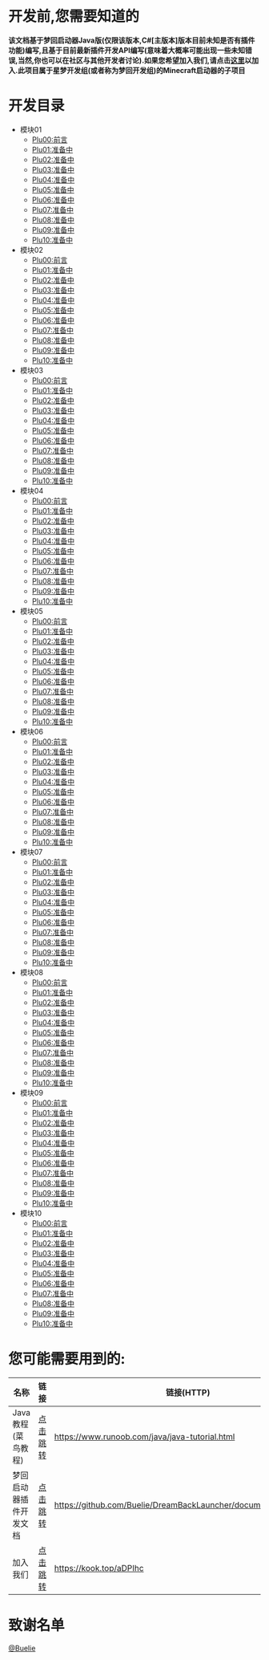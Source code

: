 # 开发前,您需要知道的
**该文档基于梦回启动器Java版(仅限该版本,C#[主版本]版本目前未知是否有插件功能)编写,且基于目前最新插件开发API编写(意味着大概率可能出现一些未知错误,当然,你也可以在社区与其他开发者讨论).如果您希望加入我们,请点击[这里](https://kook.top/aDPIhc)以加入.此项目属于星梦开发组(或者称为梦回开发组)的Minecraft启动器的子项目**

# 开发目录
* 模块01
  * [Plu00:前言]()
  * [Plu01:准备中]()
  * [Plu02:准备中]()
  * [Plu03:准备中]()
  * [Plu04:准备中]()
  * [Plu05:准备中]()
  * [Plu06:准备中]()
  * [Plu07:准备中]()
  * [Plu08:准备中]()
  * [Plu09:准备中]()
  * [Plu10:准备中]()
* 模块02
  * [Plu00:前言]()
  * [Plu01:准备中]()
  * [Plu02:准备中]()
  * [Plu03:准备中]()
  * [Plu04:准备中]()
  * [Plu05:准备中]()
  * [Plu06:准备中]()
  * [Plu07:准备中]()
  * [Plu08:准备中]()
  * [Plu09:准备中]()
  * [Plu10:准备中]()
* 模块03
  * [Plu00:前言]()
  * [Plu01:准备中]()
  * [Plu02:准备中]()
  * [Plu03:准备中]()
  * [Plu04:准备中]()
  * [Plu05:准备中]()
  * [Plu06:准备中]()
  * [Plu07:准备中]()
  * [Plu08:准备中]()
  * [Plu09:准备中]()
  * [Plu10:准备中]()
* 模块04
  * [Plu00:前言]()
  * [Plu01:准备中]()
  * [Plu02:准备中]()
  * [Plu03:准备中]()
  * [Plu04:准备中]()
  * [Plu05:准备中]()
  * [Plu06:准备中]()
  * [Plu07:准备中]()
  * [Plu08:准备中]()
  * [Plu09:准备中]()
  * [Plu10:准备中]()
* 模块05
  * [Plu00:前言]()
  * [Plu01:准备中]()
  * [Plu02:准备中]()
  * [Plu03:准备中]()
  * [Plu04:准备中]()
  * [Plu05:准备中]()
  * [Plu06:准备中]()
  * [Plu07:准备中]()
  * [Plu08:准备中]()
  * [Plu09:准备中]()
  * [Plu10:准备中]()
* 模块06
  * [Plu00:前言]()
  * [Plu01:准备中]()
  * [Plu02:准备中]()
  * [Plu03:准备中]()
  * [Plu04:准备中]()
  * [Plu05:准备中]()
  * [Plu06:准备中]()
  * [Plu07:准备中]()
  * [Plu08:准备中]()
  * [Plu09:准备中]()
  * [Plu10:准备中]()
* 模块07
  * [Plu00:前言]()
  * [Plu01:准备中]()
  * [Plu02:准备中]()
  * [Plu03:准备中]()
  * [Plu04:准备中]()
  * [Plu05:准备中]()
  * [Plu06:准备中]()
  * [Plu07:准备中]()
  * [Plu08:准备中]()
  * [Plu09:准备中]()
  * [Plu10:准备中]()
* 模块08
  * [Plu00:前言]()
  * [Plu01:准备中]()
  * [Plu02:准备中]()
  * [Plu03:准备中]()
  * [Plu04:准备中]()
  * [Plu05:准备中]()
  * [Plu06:准备中]()
  * [Plu07:准备中]()
  * [Plu08:准备中]()
  * [Plu09:准备中]()
  * [Plu10:准备中]()
* 模块09
  * [Plu00:前言]()
  * [Plu01:准备中]()
  * [Plu02:准备中]()
  * [Plu03:准备中]()
  * [Plu04:准备中]()
  * [Plu05:准备中]()
  * [Plu06:准备中]()
  * [Plu07:准备中]()
  * [Plu08:准备中]()
  * [Plu09:准备中]()
  * [Plu10:准备中]()
* 模块10
  * [Plu00:前言]()
  * [Plu01:准备中]()
  * [Plu02:准备中]()
  * [Plu03:准备中]()
  * [Plu04:准备中]()
  * [Plu05:准备中]()
  * [Plu06:准备中]()
  * [Plu07:准备中]()
  * [Plu08:准备中]()
  * [Plu09:准备中]()
  * [Plu10:准备中]()

# 您可能需要用到的:
| 名称 | 链接 | 链接(HTTP) |
| --- | --- | --- |
| Java教程(菜鸟教程) | [点击跳转](https://www.runoob.com/java/java-tutorial.html) | https://www.runoob.com/java/java-tutorial.html |
| 梦回启动器插件开发文档 | [点击跳转](https://github.com/Buelie/DreamBackLauncher/documentation/Plugins) | https://github.com/Buelie/DreamBackLauncher/documentation/Plugins |
| 加入我们 | [点击跳转](https://kook.top/aDPIhc) | https://kook.top/aDPIhc |

# 致谢名单
[@Buelie](#)

